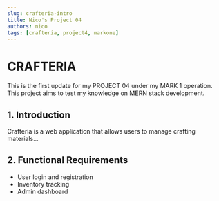 ```yaml
---
slug: crafteria-intro
title: Nico's Project 04
authors: nico
tags: [crafteria, project4, markone]
---
```


# CRAFTERIA

This is the first update for my PROJECT 04 under my MARK 1 operation. This project aims to test my knowledge on MERN stack development.

<!--truncate-->

## 1. Introduction
Crafteria is a web application that allows users to manage crafting materials...

## 2. Functional Requirements
- User login and registration
- Inventory tracking
- Admin dashboard